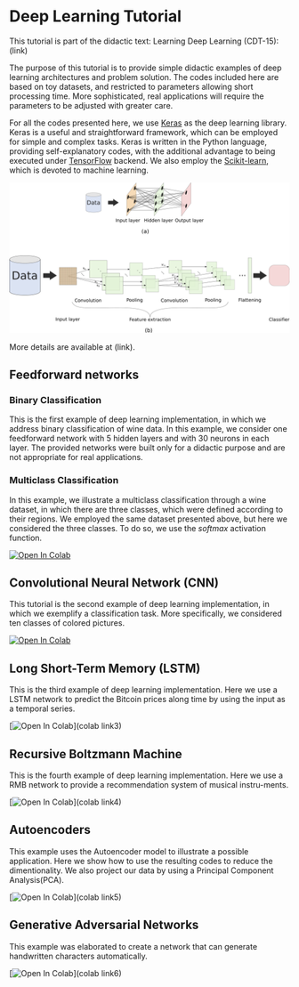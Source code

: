 # Deep Learning Tutorial

This tutorial is part of the didactic text: Learning Deep Learning (CDT-15): (link)

The purpose of this tutorial is to provide simple didactic examples of deep learning architectures and problem solution. The codes included here are based on toy datasets, and restricted to parameters allowing short processing time.  More sophisticated, real applications will require the parameters to be adjusted with greater care.

For all the codes presented here, we use [Keras](https://keras.io/) as the deep learning library. Keras is a useful and straightforward framework, which can be employed for simple and complex tasks.  Keras is written in the Python language, providing self-explanatory codes, with the additional advantage to being executed under [TensorFlow](https://www.tensorflow.org/) backend. We also employ the [Scikit-learn](https://scikit-learn.org/), which is devoted to machine learning. 

![](./redes.png)

More details are available at (link). 


## Feedforward networks

### Binary Classification
This is the first example of deep learning implementation, in which we address binary classification of wine data. In this example, we consider one feedforward network with 5 hidden layers and with 30 neurons in each layer. The provided networks were built only for a didactic purpose and are not appropriate for real applications.

### Multiclass Classification
In this example, we illustrate a multiclass classification through a wine dataset, in which there are three classes, which were defined according to their regions. We employed the same dataset presented above, but here we considered the three classes. To do so, we use the *softmax* activation function.

[![Open In Colab](https://colab.research.google.com/assets/colab-badge.svg)](https://colab.research.google.com/github/hfarruda/deeplearningtutorial/blob/master/deepLearning_feedforward.ipynb)


## Convolutional Neural Network (CNN)
This tutorial is the second example of deep learning implementation, in which we exemplify a classification task. More specifically, we considered ten classes of colored pictures.

[![Open In Colab](https://colab.research.google.com/assets/colab-badge.svg)](https://colab.research.google.com/github/hfarruda/deeplearningtutorial/blob/master/deepLearningCNN.ipynb)


## Long Short-Term Memory (LSTM)

This is the third example of deep learning implementation. Here we use a LSTM network to predict the Bitcoin prices along time by using the input as a temporal series.

[![Open In Colab](https://colab.research.google.com/assets/colab-badge.svg)](colab link3)


## Recursive Boltzmann Machine

This is the fourth example of deep learning implementation. Here we use a RMB network to provide a recommendation system of musical instru-ments.

[![Open In Colab](https://colab.research.google.com/assets/colab-badge.svg)](colab link4)


## Autoencoders
This example uses the Autoencoder model to illustrate a possible application. Here we show how to use the resulting codes to reduce the dimentionality. We also project our data by using a Principal Component Analysis(PCA).

[![Open In Colab](https://colab.research.google.com/assets/colab-badge.svg)](colab link5)


## Generative Adversarial Networks
This example was elaborated to create a network that can generate handwritten characters automatically.

[![Open In Colab](https://colab.research.google.com/assets/colab-badge.svg)](colab link6)

